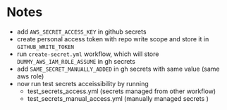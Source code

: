 # Notes

- add `AWS_SECRET_ACCESS_KEY` in github secrets
- create personal access token with repo write scope and store it in `GITHUB_WRITE_TOKEN`
- run `create-secret.yml` workflow, which will store `DUMMY_AWS_IAM_ROLE_ASSUME` in gh secrets
- add `SAME_SECRET_MANUALLY_ADDED` in gh secrets with same value (same aws role)
- now run test secrets acceissibility by running
    - test_secrets_access.yml (secrets managed from other workflow)
    - test_secrets_manual_access.yml (manually managed secrets )